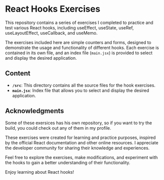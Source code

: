 # React Hooks Exercises

This repository contains a series of exercises I completed to practice and test various React hooks, including useEffect, useState, useRef, useLayoutEffect, useCallback, and useMemo.

The exercises included here are simple counters and forms, designed to demonstrate the usage and functionality of different hooks. Each exercise is contained in its own file, and an index file (`main.jsx`) is provided to select and display the desired application.

## Content

- **`/src`**: This directory contains all the source files for the hook exercises.
- **`main.jsx`**: Index file that allows you to select and display the desired application.

## Acknowledgments

Some of these exersices has his own repository, so if you want to try the build, you could check out any of them in my profile.

These exercises were created for learning and practice purposes, inspired by the official React documentation and other online resources. I appreciate the developer community for sharing their knowledge and experiences.

Feel free to explore the exercises, make modifications, and experiment with the hooks to gain a better understanding of their functionality.

Enjoy learning about React hooks!
